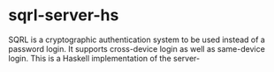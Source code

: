 # sqrl-server-hs
SQRL is a cryptographic authentication system to be used instead of a password login. It supports cross-device login as well as same-device login. This is a Haskell implementation of the server-
